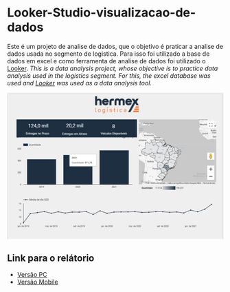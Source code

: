 # Looker-Studio-visualizacao-de-dados
Este é um projeto de analise de dados, que o objetivo é praticar a analise de dados usada no segmento de logistica. Para isso foi utilizado a base de dados em excel e como ferramenta de analise de dados foi utilizado o [Looker](https://lookerstudio.google.com/overview).
_This is a data analysis project, whose objective is to practice data analysis used in the logistics segment. For this, the excel database was used and [Looker](https://lookerstudio.google.com/overview) was used as a data analysis tool._

![Relatorio](https://github.com/Arilson-X/Looker-Studio-visualizacao-de-dados/blob/main/hermex.png)

## Link para o relátorio
- [Versão PC](https://lookerstudio.google.com/u/0/reporting/a150a5ac-686b-4640-aa37-705003038b89/page/YypUD)
- [Versão Mobile](https://lookerstudio.google.com/u/0/reporting/cf631dc3-c664-45f3-ae10-a84132f60ed9/page/YypUD)

